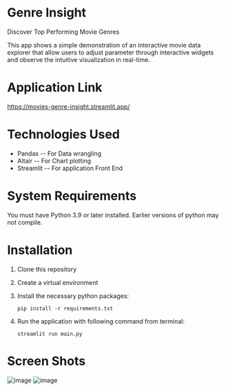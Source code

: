 # Genre Insight
Discover Top Performing Movie Genres

This app shows a simple demonstration of an interactive movie data explorer that allow users to adjust parameter through interactive widgets and observe the intuitive visualization in real-time.

# Application Link
https://movies-genre-insight.streamlit.app/

# Technologies Used
  * Pandas -- For Data wrangling
  * Altair -- For Chart plotting
  * Streamlit -- For application Front End
   
# System Requirements
You must have Python 3.9 or later installed. Earlier versions of python may not compile.

# Installation
1.  Clone this repository
2. Create a virtual environment
3. Install the necessary python packages:

   `pip install -r requirements.txt`
5. Run the application with following command from terminal:

   `streamlit run main.py`

# Screen Shots
![image](https://github.com/user-attachments/assets/270283f6-9d6a-4945-8643-2373f06f018c)
![image](https://github.com/user-attachments/assets/7aebae63-1625-493e-ad7d-9a8c401275ef)


